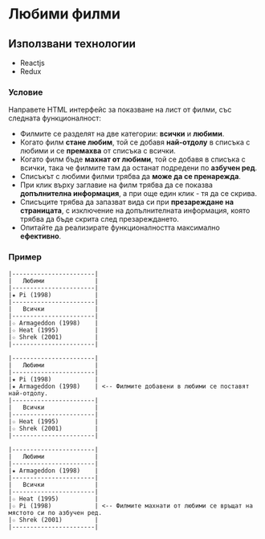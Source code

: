 # Любими филми

## Използвани технологии
  - Reactjs
  - Redux


### Условие

Направете HTML интерфейс за показване на лист от филми, със следната функционалност:

  - Филмите се разделят на две категории: **всички** и **любими**.
  - Когато филм **стане любим**, той се добавя **най-отдолу** в списъка с любими и се **премахва** от списъка с всички.
  - Когато филм бъде **махнат от любими**, той се добавя в списъка с всички, така че филмите там да останат подредени по **азбучен ред**.
  - Списъкът с любими филми трябва да **може да се пренарежда**.
  - При клик върху заглавие на филм трябва да се показва **допълнителна информация**, а при още един клик - тя да се скрива.
  - Списъците трябва да запазват вида си при **презареждане на страницата**, с изключение на допълнителната информация, която трябва да бъде скрита след презареждането.
  - Опитайте да реализирате функционалността максимално **ефективно**.

### Пример

```
|-----------------------|
|   Любими              |
|-----------------------|
|★ Pi (1998)            |
|-----------------------|
|   Всички              |
|-----------------------|
|☆ Armageddon (1998)    |
|☆ Heat (1995)          |
|☆ Shrek (2001)         |
|-----------------------|

|-----------------------|
|   Любими              |
|-----------------------|
|★ Pi (1998)            |
|★ Armageddon (1998)    | <-- Филмите добавени в любими се поставят най-отдолу.
|-----------------------|
|   Всички              |
|-----------------------|
|☆ Heat (1995)          |
|☆ Shrek (2001)         |
|-----------------------|

|-----------------------|
|   Любими              |
|-----------------------|
|★ Armageddon (1998)    |
|-----------------------|
|   Всички              |
|-----------------------|
|☆ Heat (1995)          |
|☆ Pi (1998)            | <-- Филмите махнати от любими се връщат на мястото си по азбучен ред.
|☆ Shrek (2001)         |
|-----------------------|
```
